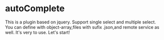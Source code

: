 # autoComplete
This is a plugin based on jquery.
Support single select and multiple select.
You can define with object-array,files with sufix .json,and remote service as well.
It's very to use. Let's start!
